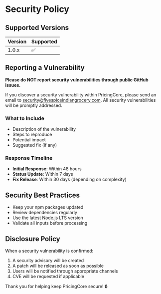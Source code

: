 # Security Policy

## Supported Versions

| Version | Supported          |
| ------- | ------------------ |
| 1.0.x   | :white_check_mark: |

## Reporting a Vulnerability

**Please do NOT report security vulnerabilities through public GitHub issues.**

If you discover a security vulnerability within PricingCore, please send an email to [security@fivespiceindiangrocery.com](mailto:kunal@fivespiceindiangrocery.com). All security vulnerabilities will be promptly addressed.

### What to Include

- Description of the vulnerability
- Steps to reproduce
- Potential impact
- Suggested fix (if any)

### Response Timeline

- **Initial Response**: Within 48 hours
- **Status Update**: Within 7 days
- **Fix Release**: Within 30 days (depending on complexity)

## Security Best Practices

- Keep your npm packages updated
- Review dependencies regularly
- Use the latest Node.js LTS version
- Validate all inputs before processing

## Disclosure Policy

When a security vulnerability is confirmed:
1. A security advisory will be created
2. A patch will be released as soon as possible
3. Users will be notified through appropriate channels
4. CVE will be requested if applicable

Thank you for helping keep PricingCore secure! 🔒
